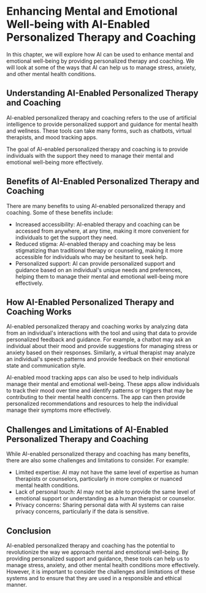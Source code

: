Enhancing Mental and Emotional Well-being with AI-Enabled Personalized Therapy and Coaching
==========================================================================================================================================================================

In this chapter, we will explore how AI can be used to enhance mental and emotional well-being by providing personalized therapy and coaching. We will look at some of the ways that AI can help us to manage stress, anxiety, and other mental health conditions.

Understanding AI-Enabled Personalized Therapy and Coaching
----------------------------------------------------------

AI-enabled personalized therapy and coaching refers to the use of artificial intelligence to provide personalized support and guidance for mental health and wellness. These tools can take many forms, such as chatbots, virtual therapists, and mood tracking apps.

The goal of AI-enabled personalized therapy and coaching is to provide individuals with the support they need to manage their mental and emotional well-being more effectively.

Benefits of AI-Enabled Personalized Therapy and Coaching
--------------------------------------------------------

There are many benefits to using AI-enabled personalized therapy and coaching. Some of these benefits include:

* Increased accessibility: AI-enabled therapy and coaching can be accessed from anywhere, at any time, making it more convenient for individuals to get the support they need.
* Reduced stigma: AI-enabled therapy and coaching may be less stigmatizing than traditional therapy or counseling, making it more accessible for individuals who may be hesitant to seek help.
* Personalized support: AI can provide personalized support and guidance based on an individual's unique needs and preferences, helping them to manage their mental and emotional well-being more effectively.

How AI-Enabled Personalized Therapy and Coaching Works
------------------------------------------------------

AI-enabled personalized therapy and coaching works by analyzing data from an individual's interactions with the tool and using that data to provide personalized feedback and guidance. For example, a chatbot may ask an individual about their mood and provide suggestions for managing stress or anxiety based on their responses. Similarly, a virtual therapist may analyze an individual's speech patterns and provide feedback on their emotional state and communication style.

AI-enabled mood tracking apps can also be used to help individuals manage their mental and emotional well-being. These apps allow individuals to track their mood over time and identify patterns or triggers that may be contributing to their mental health concerns. The app can then provide personalized recommendations and resources to help the individual manage their symptoms more effectively.

Challenges and Limitations of AI-Enabled Personalized Therapy and Coaching
--------------------------------------------------------------------------

While AI-enabled personalized therapy and coaching has many benefits, there are also some challenges and limitations to consider. For example:

* Limited expertise: AI may not have the same level of expertise as human therapists or counselors, particularly in more complex or nuanced mental health conditions.
* Lack of personal touch: AI may not be able to provide the same level of emotional support or understanding as a human therapist or counselor.
* Privacy concerns: Sharing personal data with AI systems can raise privacy concerns, particularly if the data is sensitive.

Conclusion
----------

AI-enabled personalized therapy and coaching has the potential to revolutionize the way we approach mental and emotional well-being. By providing personalized support and guidance, these tools can help us to manage stress, anxiety, and other mental health conditions more effectively. However, it is important to consider the challenges and limitations of these systems and to ensure that they are used in a responsible and ethical manner.


